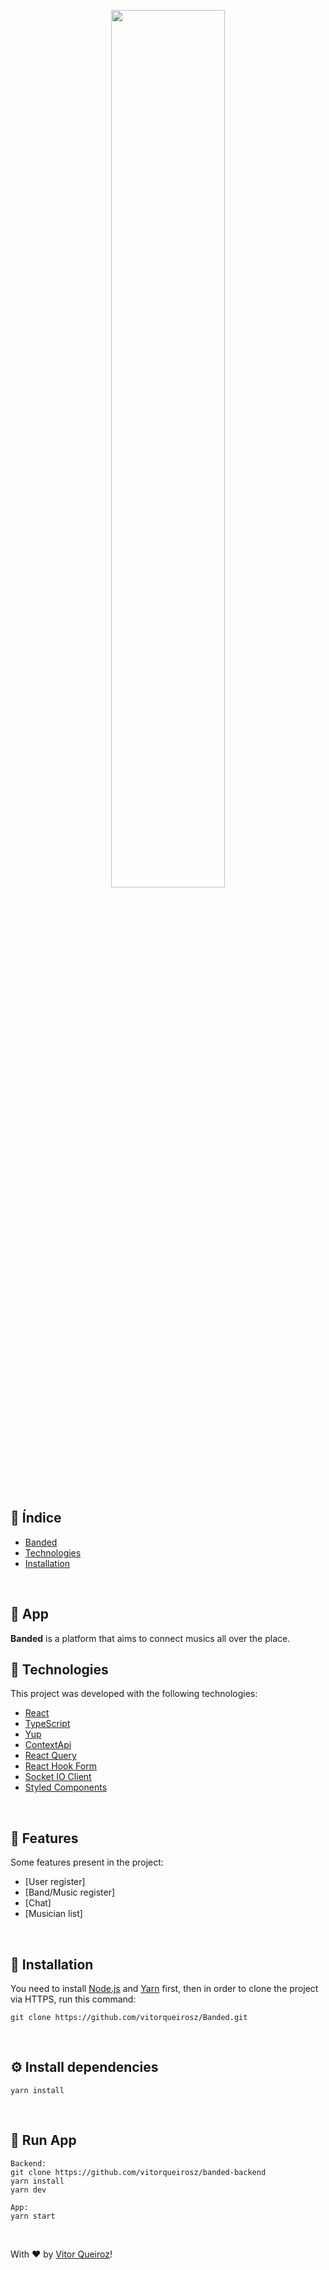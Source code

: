  
 <p align="center">
  <img src="https://github.com/vitorqueirosz/banded-web/blob/main/src/assets/readme/SignIn.png?raw=true" heigth="20%" width="60%">
</p>
<br />

 ## 📍 Índice
 
 - [Banded](#-app)
 - [Technologies](#-technologies)
 - [Installation](#-installation)
 
<br />

## 📝 App
 __Banded__ is a platform that aims to connect musics all over the place.
</br>

## 🚀 Technologies
This project was developed with the following technologies:

- [React](https://github.com/facebook/react)
- [TypeScript](https://github.com/Microsoft/TypeScript)
- [Yup](https://github.com/jquense/yup#install)
- [ContextApi](https://pt-br.reactjs.org/docs/context.html)
- [React Query](https://react-query.tanstack.com)
- [React Hook Form](https://react-hook-form.com)
- [Socket IO Client](https://socket.io/docs/v3/client-api/index.html)
- [Styled Components](https://styled-components.com) 
</br>

## :mag_right:  Features
Some features present in the project:

- [User register]
- [Band/Music register]
- [Chat]
- [Musician list]
</br>

## 👷 Installation
You need to install [Node.js](https://nodejs.org/en/) and [Yarn](https://yarnpkg.com) first, then in order to clone the project via HTTPS, run this command:

    git clone https://github.com/vitorqueirosz/Banded.git
</br>

## ⚙️ Install dependencies
    yarn install
</br>

## 📱 Run App
    
    Backend:
    git clone https://github.com/vitorqueirosz/banded-backend
    yarn install
    yarn dev
    
    App:
    yarn start
    
    
</br>

With ♥ by [Vitor Queiroz](https://www.linkedin.com/in/vitor-queiroz-4b32131a3/)!
